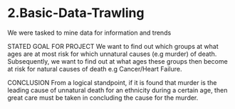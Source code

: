 # 2.Basic-Data-Trawling
We were tasked to mine data for information and trends

STATED GOAL FOR PROJECT
We want to find out which groups at what ages are at most risk for which unnatural causes (e.g murder) of death. Subsequently, we want to find out at what ages these groups then become at risk for natural causes of death e.g Cancer/Heart Failure. 


CONCLUSION
From a logical standpoint, if it is found that murder is the leading cause of unnatural death for an ethnicity during a certain age, then great care must be taken in concluding the cause for the murder. 
